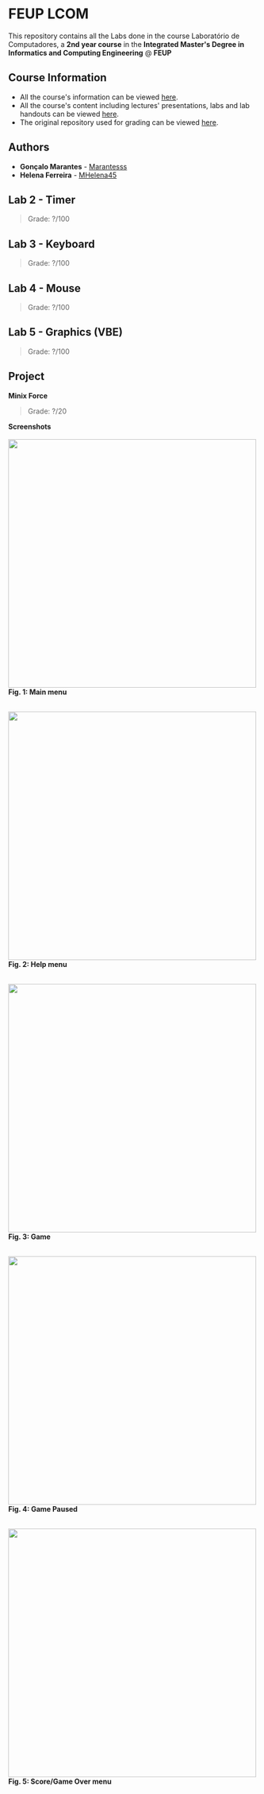 # FEUP LCOM

This repository contains all the Labs done in the course Laboratório de Computadores, a **2nd year course** in the **Integrated Master's Degree in Informatics and Computing Engineering** @ **FEUP**

## Course Information

* All the course's information can be viewed [here](https://sigarra.up.pt/feup/pt/ucurr_geral.ficha_uc_view?pv_ocorrencia_id=419993).
* All the course's content including lectures' presentations, labs and lab handouts can be viewed [here](https://web.fe.up.pt/~pfs/aulas/lcom2018/).
* The original repository used for grading can be viewed [here](https://redmine.fe.up.pt/projects/lcom1819-t4g01).


## Authors

* **Gonçalo Marantes** - [Marantesss](https://github.com/Marantesss)
* **Helena Ferreira** - [MHelena45](https://github.com/MHelena45)

Lab 2 - Timer
----------
> Grade: ?/100

Lab 3 - Keyboard
----------
> Grade: ?/100

Lab 4 - Mouse
----------
> Grade: ?/100

Lab 5 - Graphics (VBE)
----------
> Grade: ?/100

Project
----------

**Minix Force** <br>
> Grade: ?/20 <br>

**Screenshots** <br> <br>
<img src="https://github.com/Marantesss/feup-lcom/blob/master/proj/doc/Images/Main_Menu.png" width="500"><br>
**Fig. 1: Main menu** <br><br>

<img src="https://github.com/Marantesss/feup-lcom/blob/master/proj/doc/Images/Help_Menu.png" width="500"><br>
**Fig. 2: Help menu** <br><br>

<img src="https://github.com/Marantesss/feup-lcom/blob/master/proj/doc/Images/In-game.png" width="500"><br>
**Fig. 3: Game** <br><br>

<img src="https://github.com/Marantesss/feup-lcom/blob/master/proj/doc/Images/In-game_paused.png" width="500"><br>
**Fig. 4: Game Paused** <br><br>

<img src="https://github.com/Marantesss/feup-lcom/blob/master/proj/doc/Images/Score_Menu.png" width="500"><br>
**Fig. 5: Score/Game Over menu**
